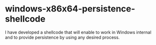 # windows-x86x64-persistence-shellcode
I have developed a shellcode that will enable to work in Windows internal and to provide persistence by using any desired process.
